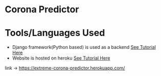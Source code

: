 # Corona Predictor

# Tools/Languages Used
  
  * Django framework(Python based) is used as a backend <a href='#'>See Tutorial Here</a>
  * Website is hosted on heroku <a href='#'>See Tutorial Here</a>
  
link -> https://extreme-corona-predictor.herokuapp.com/
